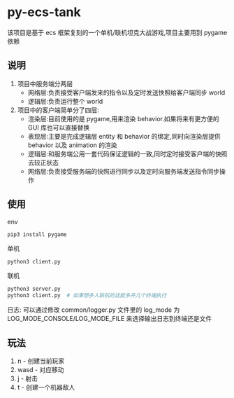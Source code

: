 # py-ecs-tank

该项目是基于 ecs 框架复刻的一个单机/联机坦克大战游戏,项目主要用到 pygame 依赖

## 说明

1. 项目中服务端分两层
   - 网络层:负责接受客户端发来的指令以及定时发送快照给客户端同步 world
   - 逻辑层:负责运行整个 world
2. 项目中的客户端简单分了四层:
   - 渲染层:目前使用的是 pygame,用来渲染 behavior.如果将来有更方便的 GUI 库也可以直接替换
   - 表现层:主要是完成逻辑层 entity 和 behavior 的绑定,同时向渲染层提供 behavior 以及 animation 的渲染
   - 逻辑层:和服务端公用一套代码保证逻辑的一致,同时定时接受客户端的快照去较正状态
   - 网络层:负责接受服务端的快照进行同步以及定时向服务端发送指令同步操作

## 使用

env

```shell
pip3 install pygame
```

单机

```python
python3 client.py
```

联机

```python
python3 server.py
python3 client.py  # 如果想多人联机的话就多开几个终端执行
```

日志: 可以通过修改 common/logger.py 文件里的 log_mode 为 LOG_MODE_CONSOLE/LOG_MODE_FILE 来选择输出日志到终端还是文件

## 玩法

1. n - 创建当前玩家
2. wasd - 对应移动
3. j - 射击
4. t - 创建一个机器敌人

